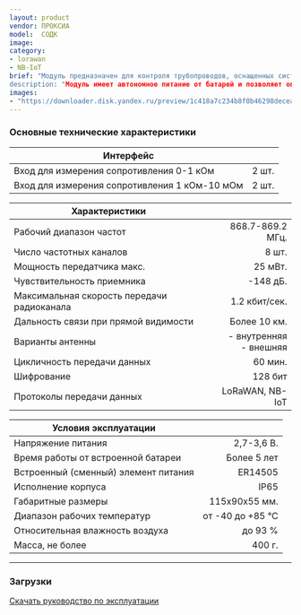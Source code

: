 ```yaml
---
layout: product
vendor: ПРОКСИА
model:  СОДК
image:
category:
- lorawan
- NB-IoT
brief: "Модуль предназначен для контроля трубопроводов, оснащенных системой оперативного дистанционного контроля (ОДК).
description: "Модуль имеет автономное питание от батарей и позволяет определить обрыв сигнальных проводников, намокание изоляции или замыкание сигнального провода с трубой и передать эту информацию на сервер. Модуль может быть выполнен в исполнении LoRaWAN или NB-IoT."
images: 
- "https://downloader.disk.yandex.ru/preview/1c418a7c234b8f0b46298decea81fdc875dced8127e2863081dd629aa4271d18/5e833bc3/TYSJikMC6dX_ItyBiTVtAzZvGe2qybc4ZFw7XmIeF2mPefrNv-fPIyTGW3GjCNP3AS-4QAdFwOSiBkQ3CIIO-w==?uid=0&filename=SODK.png&disposition=inline&hash=&limit=0&content_type=image%2Fpng&tknv=v2&owner_uid=1130000031733223&size=2048x2048"
---
```


### Основные технические характеристики

|Интерфейс ||
| ------------- |--------------:|
|Вход для измерения сопротивления 0-1 кОм	| 2 шт.|
|Вход для измерения сопротивления 1 кОм-10 мОм	| 2 шт.|

|Характеристики ||
| ------------- |--------------:|
|Рабочий диапазон частот	| 868.7-869.2 МГц.|
|Число частотных каналов	|8 шт.|
|Мощность передатчика макс.	|25 мВт.|
|Чувствительность приемника |	-148 дБ.|
|Максимальная скорость передачи радиоканала |	1.2 кбит/сек.|
|Дальность связи при прямой видимости | Более 10 км. |
|Варианты антенны | - внутренняя  <br /> - внешняя |
|Цикличность передачи данных | 60 мин. |
|Шифрование | 128 бит |
|Протоколы передачи данных | LoRaWAN, NB-IoT |

|Условия эксплуатации||
| ------------- |--------------:|
|Напряжение питания	| 2,7-3,6 В. |
|Время работы от встроенной батареи	| Более 5 лет |
|Встроенный (сменный) элемент питания	| ER14505 |
|Исполнение корпуса | IP65|
|Габаритные размеры |	115х90х55 мм.|
|Диапазон рабочих температур |	от -40 до +85 ℃|
|Относительная влажность воздуха |	до 93 %|
|Масса, не более	|400 г.|

---

### Загрузки

[Скачать руководство по эксплуатации]()
